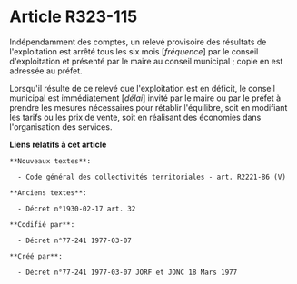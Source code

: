 # Article R323-115

Indépendamment des comptes, un relevé provisoire des résultats de l'exploitation est arrêté tous les six mois [*fréquence*]
par le conseil d'exploitation et présenté par le maire au conseil municipal ; copie en est adressée au préfet.

Lorsqu'il résulte de ce relevé que l'exploitation est en déficit, le conseil municipal est immédiatement [*délai*] invité par
le maire ou par le préfet à prendre les mesures nécessaires pour rétablir l'équilibre, soit en modifiant les tarifs ou les
prix de vente, soit en réalisant des économies dans l'organisation des services.

**Liens relatifs à cet article**

	**Nouveaux textes**:

	  - Code général des collectivités territoriales - art. R2221-86 (V)

	**Anciens textes**:

	  - Décret n°1930-02-17 art. 32

	**Codifié par**:

	  - Décret n°77-241 1977-03-07

	**Créé par**:

	  - Décret n°77-241 1977-03-07 JORF et JONC 18 Mars 1977
